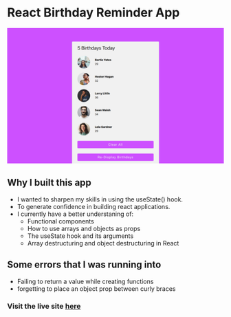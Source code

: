 # React Birthday Reminder App
![banner](https://github.com/Kandy-Hamisi/kandy-react-projects/blob/main/Birthday_reminder/birthday-reminder-app/birthday-reminder.png)

## Why I built this app
- I wanted to sharpen my skills in using the useState() hook.
- To generate confidence in building react applications.
- I currently have a better understaning of:
  - Functional components
  - How to use arrays and objects as props
  - The useState hook and its arguments
  - Array destructuring and object destructuring in React

## Some errors that I was running into
- Failing to return a value while creating functions
- forgetting to place an object prop between curly braces

### Visit the live site [here](https://kandy-react-projects.vercel.app/)
